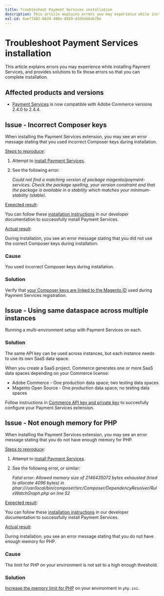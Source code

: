 ```yaml
---
title: Troubleshoot Payment Services installation
description: This article explains errors you may experience while installing Payment Services, and provides solutions to fix those errors so that you can complete installation.
exl-id: 0aef7482-8834-400e-85b9-d3d3eb0ab76e
---
```

# Troubleshoot Payment Services installation

This article explains errors you may experience while installing Payment Services, and provides solutions to fix those errors so that you can complete installation.

## Affected products and versions

* [Payment Services](https://marketplace.magento.com/magento-payment-services.html) is now compatible with Adobe Commerce versions 2.4.0 to 2.4.4.

## Issue - Incorrect Composer keys

When installing the Payment Services extension, you may see an error message stating that you used incorrect Composer keys during installation.

<u>Steps to reproduce</u>:

1. Attempt to [install Payment Services](https://experienceleague.adobe.com/docs/commerce-merchant-services/payment-services/get-started/install.html).
1. See the following error:

   *Could not find a matching version of package magento/payment-services. Check the package spelling, your version constraint and that the package is available in a stability which matches your minimum-stability (stable).*

<u>Expected result</u>:

You can follow these [installation instructions](https://experienceleague.adobe.com/docs/commerce-merchant-services/payment-services/get-started/install.html) in our developer documentation to successfully install Payment Services.

<u>Actual result</u>:

During installation, you see an error message stating that you did not use the correct Composer keys during installation.

### Cause

You used incorrect Composer keys during installation.

### Solution

Verify that [your Composer keys are linked to the Magento ID](https://experienceleague.adobe.com/docs/commerce-merchant-services/payment-services/get-started/install.html#incorrect-composer-keys) used during Payment Services registration.

## Issue - Using same dataspace across multiple instances

Running a multi-environment setup with Payment Services on each.

### Solution

The same API key can be used across instances, but each instance needs to use its own SaaS data space.

When you create a SaaS project, Commerce generates one or more SaaS data spaces depending on your Commerce license:

* Adobe Commerce - One production data space; two testing data spaces
* Magento Open Source - One production data space; no testing data spaces

Follow instructions in [Commerce API key and private key](https://experienceleague.adobe.com/docs/commerce-merchant-services/payment-services/get-started/connect.html#obtain-api-credentials) to succesfully configure your Payment Services extension.

## Issue - Not enough memory for PHP

When installing the Payment Services extension, you may see an error message stating that you do not have enough memory for PHP.

<u>Steps to reproduce</u>:

1. Attempt to [install Payment Services](https://experienceleague.adobe.com/docs/commerce-merchant-services/payment-services/get-started/install.html).
1. See the following error, or similar:

   *Fatal error: Allowed memory size of 2146435072 bytes exhausted (tried to allocate 4096 bytes) in phar:///usr/local/bin/composer/src/Composer/DependencyResolver/RuleWatchGraph.php on line 52*

<u>Expected result</u>:

You can follow these [installation instructions](https://experienceleague.adobe.com/docs/commerce-merchant-services/payment-services/get-started/install.html) in our developer documentation to successfully install Payment Services.

<u>Actual result</u>:

During installation, you see an error message stating that you do not have enough memory for PHP.

### Cause

The limit for PHP on your environment is not set to a high enough threshold.

### Solution

[Increase the memory limit for PHP](https://experienceleague.adobe.com/docs/commerce-merchant-services/payment-services/get-started/install.html#not-enough-memory-for-php) on your environment in `php.ini`.
